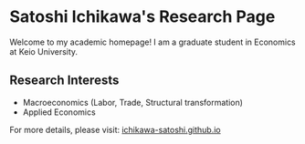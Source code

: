 # Satoshi Ichikawa's Research Page

Welcome to my academic homepage! I am a graduate student in Economics at Keio University.

## Research Interests
- Macroeconomics (Labor, Trade, Structural transformation)
- Applied Economics

For more details, please visit: [ichikawa-satoshi.github.io](https://ichikawa-satoshi.github.io)

